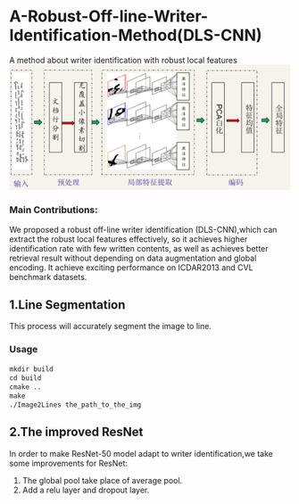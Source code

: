 # A-Robust-Off-line-Writer-Identification-Method(DLS-CNN)
A method about writer identification with robust local features
![](https://github.com/KiM55/A-Robust-Off-line-Writer-Identification-Method/blob/master/Images/%E6%A8%A1%E5%9E%8B%E7%BB%93%E6%9E%84%E5%9B%BE.png)

###  Main Contributions:
We proposed a robust off-line writer identification (DLS-CNN),which can extract the robust local features effectively, so it achieves higher identification rate with few written contents, as well as achieves better retrieval result without depending on data augmentation and global encoding. It achieve exciting performance on ICDAR2013 and CVL benchmark datasets.


## 1.Line Segmentation
This process will accurately segment the image to line.
### Usage
```Console
mkdir build
cd build
cmake ..
make
./Image2Lines the_path_to_the_img
```


## 2.The improved ResNet
In order to make ResNet-50 model adapt to writer identification,we take some improvements for ResNet:
1. The global pool take place of average pool.
2. Add a relu layer and dropout layer.
